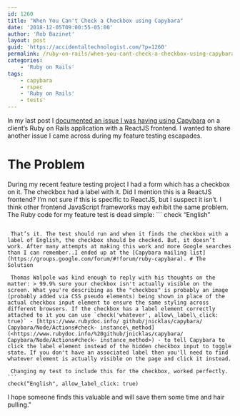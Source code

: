 ```yaml
---
id: 1260
title: "When You Can't Check a Checkbox using Capybara"
date: '2018-12-05T09:00:55-05:00'
author: 'Rob Bazinet'
layout: post
guid: 'https://accidentaltechnologist.com/?p=1260'
permalink: /ruby-on-rails/when-you-cant-check-a-checkbox-using-capybara/
categories:
    - 'Ruby on Rails'
tags:
    - capybara
    - rspec
    - 'Ruby on Rails'
    - tests'
---
```

In my last post I [documented an issue I was having using Capybara](http://accidentaltechnologist.com/ruby-on-rails/fixing-staleelementreferenceerror-when-using-capybara/) on a client’s Ruby on Rails application with a ReactJS frontend. I wanted to share another issue I came across during my feature testing escapades.

# The Problem

 During my recent feature testing project I had a form which has a checkbox on it. The checkbox had a label with it. Did I mention this is a ReactJS frontend? I’m not sure if this is specific to ReactJS, but I suspect it isn’t. I think other frontend JavaScript frameworks may exhibit the same problem. The Ruby code for my feature test is dead simple: ```
check “English”
```

 That’s it. The test should run and when it finds the checkbox with a label of English, the checkbox should be checked. But, it doesn’t work. After many attempts at making this work and more Google searches than I can remember..I ended up at the [Capybara mailing list](https://groups.google.com/forum/#!forum/ruby-capybara). # The Solution

 Thomas Walpole was kind enough to reply with his thoughts on the matter: > 99.9% sure your checkbox isn't actually visible on the screen. What you're describing as the "checkbox" is probably an image (probably added via CSS pseudo elements) being shown in place of the actual checkbox input element to ensure the same styling across different browsers. If the checkbox has a label element correctly attached to it you can use `check('whatever', allow\_label\_click: true)` - [https://www.rubydoc.info/ github/jnicklas/capybara/ Capybara/Node/Actions#check- instance\_method](<https://www.rubydoc.info/%20github/jnicklas/capybara/ Capybara/Node/Actions#check- instance_method>) - to tell Capybara to click the label element instead of the hidden checkbox input to toggle state. If you don't have an associated label then you'll need to find whatever element is actually visible on the page and click it instead.

 Changing my test to include this for the checkbox, worked perfectly. ```
check(“English", allow_label_click: true)
```

 I hope someone finds this valuable and will save them some time and hair pulling."